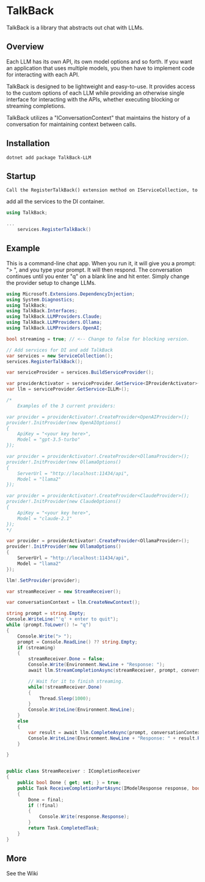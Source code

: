 # TalkBack

TalkBack is a library that abstracts out chat with LLMs.

## Overview

Each LLM has its own API, its own model options and so forth. If you want an application that uses multiple models, you then have to 
implement code for interacting with each API. 

TalkBack is designed to be lightweight and easy-to-use. It provides access to the custom options of each LLM while providing an 
otherwise single interface for interacting with the APIs, whether executing blocking or streaming completions.

TalkBack utilizes a "IConversationContext" that maintains the history of a conversation for maintaining context between calls.

## Installation

```dotnet add package TalkBack-LLM```

## Startup

	Call the RegisterTalkBack() extension method on IServiceCollection, to 
add all the services to the DI container.

```csharp
using TalkBack;

...
	services.RegisterTalkBack()
```


## Example

This is a command-line chat app. When you run it, it will give you a prompt: "> ", and you type your prompt. It will then respond. The conversation continues until you enter "q" on a blank line and hit enter.
Simply change the provider setup to change LLMs.

```csharp
using Microsoft.Extensions.DependencyInjection;
using System.Diagnostics;
using TalkBack;
using TalkBack.Interfaces;
using TalkBack.LLMProviders.Claude;
using TalkBack.LLMProviders.Ollama;
using TalkBack.LLMProviders.OpenAI;

bool streaming = true; // <-- Change to false for blocking version.

// Add services for DI and add TalkBack
var services = new ServiceCollection();
services.RegisterTalkBack();

var serviceProvider = services.BuildServiceProvider();

var providerActivator = serviceProvider.GetService<IProviderActivator>();
var llm = serviceProvider.GetService<ILLM>();

/*
    Examples of the 3 current providers:

var provider = providerActivator!.CreateProvider<OpenAIProvider>();
provider!.InitProvider(new OpenAIOptions()
{
    ApiKey = "<your key here>",
    Model = "gpt-3.5-turbo"
});

var provider = providerActivator!.CreateProvider<OllamaProvider>();
provider!.InitProvider(new OllamaOptions()
{
    ServerUrl = "http://localhost:11434/api",
    Model = "llama2"
});

var provider = providerActivator!.CreateProvider<ClaudeProvider>();
provider!.InitProvider(new ClaudeOptions()
{
    ApiKey = "<your key here>",
    Model = "claude-2.1"
});
*/

var provider = providerActivator!.CreateProvider<OllamaProvider>();
provider!.InitProvider(new OllamaOptions()
{
    ServerUrl = "http://localhost:11434/api",
    Model = "llama2"
});

llm!.SetProvider(provider);

var streamReceiver = new StreamReceiver();

var conversationContext = llm.CreateNewContext();

string prompt = string.Empty;
Console.WriteLine("'q' + enter to quit");
while (prompt.ToLower() != "q")
{
    Console.Write("> ");
    prompt = Console.ReadLine() ?? string.Empty;
    if (streaming)
    {
        streamReceiver.Done = false;
        Console.Write(Environment.NewLine + "Response: ");
        await llm.StreamCompletionAsync(streamReceiver, prompt, conversationContext);

        // Wait for it to finish streaming.
        while(!streamReceiver.Done)
        {
            Thread.Sleep(1000);
        }
        Console.WriteLine(Environment.NewLine);
    }
    else
    {
        var result = await llm.CompleteAsync(prompt, conversationContext);
        Console.WriteLine(Environment.NewLine + "Response: " + result.Response + Environment.NewLine);
    }

}


public class StreamReceiver : ICompletionReceiver
{
    public bool Done { get; set; } = true;
    public Task ReceiveCompletionPartAsync(IModelResponse response, bool final)
    {
        Done = final;
        if (!final)
        {
            Console.Write(response.Response);
        }
        return Task.CompletedTask;
    }
}
```

## More

See the Wiki
